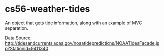 cs56-weather-tides
==================

An object that gets tide information, along with an example of MVC separation.

Data Source: http://tidesandcurrents.noaa.gov/noaatidepredictions/NOAATidesFacade.jsp?Stationid=9411340
